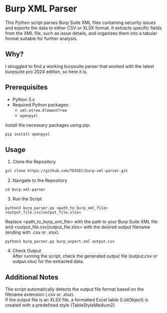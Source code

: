 # Burp XML Parser

This Python script parses Burp Suite XML files containing security issues and exports the data to either CSV or XLSX format. It extracts specific fields from the XML file, such as issue details, and organizes them into a tabular format suitable for further analysis.

## Why?
I struggled to find a working burpsuite parser that worked with the latest burpsuite pro 2024 edition, so here it is.

## Prerequisites

- Python 3.x
- Required Python packages:
  - `xml.etree.ElementTree`
  - `openpyxl`

Install the necessary packages using pip:

```bash
pip install openpyxl
```

## Usage  
1. Clone the Repository
```bash
git clone https://github.com/TDSSEC/burp-xml-parser.git
```
2. Navigate to the Repository
```
cd burp-xml-parser
```
3. Run the Script
```
python3 burp_parser.py <path_to_burp_xml_file> <output_file.csv|output_file.xlsx>
```
Replace <path_to_burp_xml_file> with the path to your Burp Suite XML file and <output_file.csv|output_file.xlsx> with the desired output filename (ending with .csv or .xlsx).
```
python3 burp_parser.py burp_export.xml output.csv
```
4. Check Output  
After running the script, check the generated output file (output.csv or output.xlsx) for the extracted data.

## Additional Notes
The script automatically detects the output file format based on the filename extension (.csv or .xlsx).  
If the output file is an XLSX file, a formatted Excel table (ListObject) is created with a predefined style (TableStyleMedium2).
